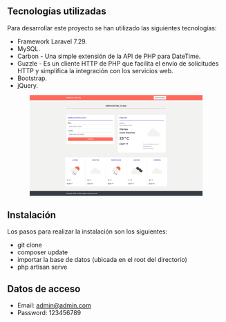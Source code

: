 ## Tecnologías utilizadas

Para desarrollar este proyecto se han utilizado las siguientes tecnologías:
 - Framework Laravel 7.29.
 - MySQL.
 - Carbon - Una simple extensión de la API de PHP para DateTime.
 - Guzzle - Es un cliente HTTP de PHP que facilita el envío de solicitudes HTTP y simplifica la integración con los servicios web.
 - Bootstrap.
 - jQuery.


<p align="center"><img src="screencapture-localhost-8000-2021-03-14-23_46_11.png" width="400"></p>


## Instalación

Los pasos para realizar la instalación son los siguientes:

- git clone
- composer update
- importar la base de datos (ubicada en el root del directorio)
- php artisan serve

## Datos de acceso
- Email: admin@admin.com
- Password: 123456789 


